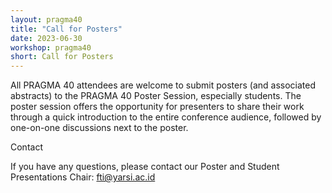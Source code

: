 ```yaml
---
layout: pragma40
title: "Call for Posters"
date: 2023-06-30
workshop: pragma40
short: Call for Posters
---
```


All PRAGMA 40 attendees are welcome to submit posters (and associated
abstracts) to the PRAGMA 40 Poster Session, especially students. The poster
session offers the opportunity for presenters to share their work through a
quick introduction to the entire conference audience, followed by one-on-one
discussions next to the poster.

<!-- <div class="border40">Important Dates</div>
- Submission deadline: TBD, 2023
- Author notification: TBD, 2020.
- Workshop registration deadline: TBD, 2023.
- Short Paper submission deadline: TBD, 2023.

<br>

<div class="border40">Where to Submit</div>
All PRAGMA 40 attendees, especially students, are welcome to submit the
completed Word template through [EasyChair](https://easychair.org/conferences/?conf=pragma40). Please select the Poster track.

<div class="border40">Poster Abstract Submission Instructions</div>

Authors are expected to both present their poster during poster sessions and
to give a one minute introductory lightning talk. As such, an acceptable
submission must include a PDF of the poster text abstract and will form the
basis for your lightning talk.

The submission should cover the following information:

<ol>
<li>**Title of the poster**</li>
<li>**Names and institutions**</li>
<li>**Student author (Y/N)**</li>
<li>**A brief abstract** (less than or equal to 450 words)</li>
</ol>

<br>
We strongly recommend all submissions use the word template
<a href="/images/pragma40/PRAGMA40 Poster Abstract Template.docx">here</a>.<br>

All posters must use the A1 format (594 x 841 mm/23.4 x 33.1 in).<br>
All submissions will be reviewed by PRAGMA Students Steering Committee and
decisions will be made available via email.<br>
Authors are expected to respond to review comments and, if necessary, resubmit
their updated poster and abstract.<br>
All accepted posters will also need to prepare a 1 min lightning talk (one
slide) of their work to be presented during the conference.<br>

<b>Please note the following</b>

<ol>
<li>Files must be in PDF format</li>
<li>A1 poster size (594 x 841 mm/23.4 x 33.1 in)</li>
<li>Minimum 150dpi for images</li>
<li>Embed all fonts and images (specify Press Quality or High Quality when converting to PDF)</li>
<li>Authors are responsible for poster setup and removal</li>
</ol>
<br>

<div class="border40">Proceedings</div>

Accepted authors are required to submit a short paper (4-page maximum), related to your poster, according to the <a href="https://www.ieee.org/conferences/publishing/templates.html">IEEE template</a> (in A4-size). The short paper will be published as PRAGMA proceeding at the end of the year 2020.

Please submit the short paper in PDF format through [EasyChair](https://easychair.org/conferences/?conf=pragma40) after acceptance notification. Please select the "Proceedings" track. -->

<div class="border40">Contact</div>

If you have any questions, please contact our Poster and Student Presentations
Chair: <a href="mailto:fti@yarsi.ac.id">fti@yarsi.ac.id</a>

